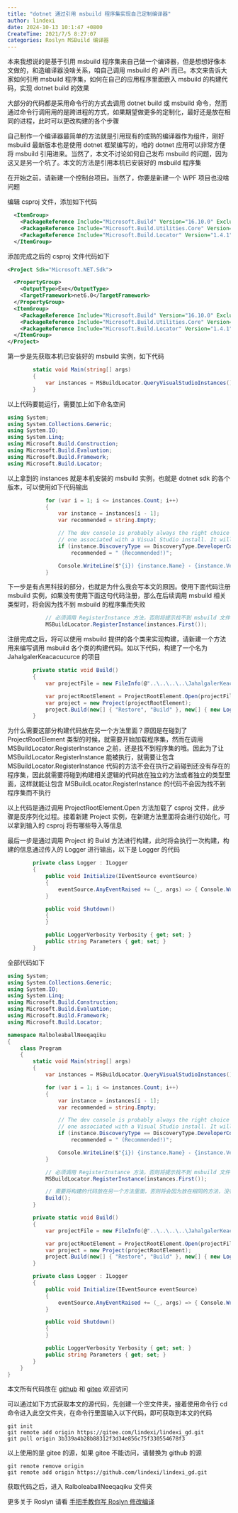 ```yaml
---
title: "dotnet 通过引用 msbuild 程序集实现自己定制编译器"
author: lindexi
date: 2024-10-13 10:1:47 +0800
CreateTime: 2021/7/5 8:27:07
categories: Roslyn MSBuild 编译器
---
```


本来我想说的是基于引用 msbuild 程序集来自己做一个编译器，但是想想好像本文做的，和造编译器没啥关系，咱自己调用 msbuild 的 API 而已。本文来告诉大家如何引用 msbuild 程序集，如何在自己的应用程序里面嵌入 msbuild 的构建代码，实现 dotnet build 的效果

<!--more-->


<!-- CreateTime:2021/7/5 8:27:07 -->

<!-- 发布 -->
<!-- 标签：Roslyn,MSBuild,编译器 -->


大部分的代码都是采用命令行的方式去调用 dotnet build 或 msbuild 命令，然而通过命令行调用用的是跨进程的方式，如果期望做更多的定制化，最好还是放在相同的进程，此时可以更改构建的各个步骤

自己制作一个编译器最简单的方法就是引用现有的成熟的编译器作为组件，刚好 msbuild 最新版本也是使用 dotnet 框架编写的，咱的 dotnet 应用可以非常方便将 msbuild 引用进来。当然了，本文不讨论如何自己发布 msbuild 的问题，因为这又是另一个坑了。本文的方法是引用本机已安装好的 msbuild 程序集

在开始之前，请新建一个控制台项目。当然了，你要是新建一个 WPF 项目也没啥问题

编辑 csproj 文件，添加如下代码

```xml
  <ItemGroup>
    <PackageReference Include="Microsoft.Build" Version="16.10.0" ExcludeAssets="runtime" />
    <PackageReference Include="Microsoft.Build.Utilities.Core" Version="16.10.0" ExcludeAssets="runtime" />
    <PackageReference Include="Microsoft.Build.Locator" Version="1.4.1" />
  </ItemGroup>
```

添加完成之后的 csproj 文件代码如下

```xml
<Project Sdk="Microsoft.NET.Sdk">

  <PropertyGroup>
    <OutputType>Exe</OutputType>
    <TargetFramework>net6.0</TargetFramework>
  </PropertyGroup>
  <ItemGroup>
    <PackageReference Include="Microsoft.Build" Version="16.10.0" ExcludeAssets="runtime" />
    <PackageReference Include="Microsoft.Build.Utilities.Core" Version="16.10.0" ExcludeAssets="runtime" />
    <PackageReference Include="Microsoft.Build.Locator" Version="1.4.1" />
  </ItemGroup>
</Project>
```

第一步是先获取本机已安装好的 msbuild 实例，如下代码

```csharp
        static void Main(string[] args)
        {
            var instances = MSBuildLocator.QueryVisualStudioInstances().ToList();
        }
```

以上代码要能运行，需要加上如下命名空间

```csharp
using System;
using System.Collections.Generic;
using System.IO;
using System.Linq;
using Microsoft.Build.Construction;
using Microsoft.Build.Evaluation;
using Microsoft.Build.Framework;
using Microsoft.Build.Locator;
```

以上拿到的 instances 就是本机安装的 msbuild 实例，也就是 dotnet sdk 的各个版本，可以使用如下代码输出

```csharp
            for (var i = 1; i <= instances.Count; i++)
            {
                var instance = instances[i - 1];
                var recommended = string.Empty;

                // The dev console is probably always the right choice because the user explicitly opened
                // one associated with a Visual Studio install. It will always be first in the list.
                if (instance.DiscoveryType == DiscoveryType.DeveloperConsole)
                    recommended = " (Recommended!)";

                Console.WriteLine($"{i}) {instance.Name} - {instance.Version}{recommended}");
            }
```

下一步是有点黑科技的部分，也就是为什么我会写本文的原因。使用下面代码注册 msbuild 实例，如果没有使用下面这句代码注册，那么在后续调用 msbuild 相关类型时，将会因为找不到 msbuild 的程序集而失败

```csharp
            // 必须调用 RegisterInstance 方法，否则将提示找不到 msbuild 文件
            MSBuildLocator.RegisterInstance(instances.First());
```

注册完成之后，将可以使用 msbuild 提供的各个类来实现构建，请新建一个方法用来编写调用 msbuild 各个类的构建代码。如以下代码，构建了一个名为 JahalgalerKeacacucurce 的项目

```csharp
        private static void Build()
        {
            var projectFile = new FileInfo(@"..\..\..\..\JahalgalerKeacacucurce\JahalgalerKeacacucurce.csproj");

            var projectRootElement = ProjectRootElement.Open(projectFile.FullName);
            var project = new Project(projectRootElement);
            project.Build(new[] { "Restore", "Build" }, new[] { new Logger() });
        }
```

为什么需要这部分构建代码放在另一个方法里面？原因是在碰到了 ProjectRootElement 类型的时候，就需要开始加载程序集，然而在调用 MSBuildLocator.RegisterInstance 之前，还是找不到程序集的哦。因此为了让 MSBuildLocator.RegisterInstance 能被执行，就需要让包含 MSBuildLocator.RegisterInstance 代码的方法不会在执行之前碰到还没有存在的程序集，因此就需要将碰到构建相关逻辑的代码放在独立的方法或者独立的类型里面，这样就能让包含 MSBuildLocator.RegisterInstance 的代码不会因为找不到程序集而不执行

以上代码是通过调用 ProjectRootElement.Open 方法加载了 csproj 文件，此步骤是反序列化过程。接着新建 Project 实例，在新建方法里面将会进行初始化，可以拿到输入的 csproj 将有哪些导入等信息

最后一步是通过调用 Project 的 Build 方法进行构建，此时将会执行一次构建，构建的信息通过传入的 Logger 进行输出，以下是 Logger 的代码

```csharp
        private class Logger : ILogger
        {
            public void Initialize(IEventSource eventSource)
            {
                eventSource.AnyEventRaised += (_, args) => { Console.WriteLine(args.Message); };
            }

            public void Shutdown()
            {
            }

            public LoggerVerbosity Verbosity { get; set; }
            public string Parameters { get; set; }
        }
```

全部代码如下

```csharp
using System;
using System.Collections.Generic;
using System.IO;
using System.Linq;
using Microsoft.Build.Construction;
using Microsoft.Build.Evaluation;
using Microsoft.Build.Framework;
using Microsoft.Build.Locator;

namespace RalboleaballNeeqaqiku
{
    class Program
    {
        static void Main(string[] args)
        {
            var instances = MSBuildLocator.QueryVisualStudioInstances().ToList();

            for (var i = 1; i <= instances.Count; i++)
            {
                var instance = instances[i - 1];
                var recommended = string.Empty;

                // The dev console is probably always the right choice because the user explicitly opened
                // one associated with a Visual Studio install. It will always be first in the list.
                if (instance.DiscoveryType == DiscoveryType.DeveloperConsole)
                    recommended = " (Recommended!)";

                Console.WriteLine($"{i}) {instance.Name} - {instance.Version}{recommended}");
            }

            // 必须调用 RegisterInstance 方法，否则将提示找不到 msbuild 文件
            MSBuildLocator.RegisterInstance(instances.First());

            // 需要将构建的代码放在另一个方法里面，否则将会因为放在相同的方法，没有加上程序集
            Build();
        }

        private static void Build()
        {
            var projectFile = new FileInfo(@"..\..\..\..\JahalgalerKeacacucurce\JahalgalerKeacacucurce.csproj");

            var projectRootElement = ProjectRootElement.Open(projectFile.FullName);
            var project = new Project(projectRootElement);
            project.Build(new[] { "Restore", "Build" }, new[] { new Logger() });
        }

        private class Logger : ILogger
        {
            public void Initialize(IEventSource eventSource)
            {
                eventSource.AnyEventRaised += (_, args) => { Console.WriteLine(args.Message); };
            }

            public void Shutdown()
            {
            }

            public LoggerVerbosity Verbosity { get; set; }
            public string Parameters { get; set; }
        }
    }
}
```

本文所有代码放在 [github](https://github.com/lindexi/lindexi_gd/tree/3b339a4b28b88312f3d34e856c75f330554678f3/RalboleaballNeeqaqiku) 和 [gitee](https://gitee.com/lindexi/lindexi_gd/tree/3b339a4b28b88312f3d34e856c75f330554678f3/RalboleaballNeeqaqiku) 欢迎访问

可以通过如下方式获取本文的源代码，先创建一个空文件夹，接着使用命令行 cd 命令进入此空文件夹，在命令行里面输入以下代码，即可获取到本文的代码

```
git init
git remote add origin https://gitee.com/lindexi/lindexi_gd.git
git pull origin 3b339a4b28b88312f3d34e856c75f330554678f3
```

以上使用的是 gitee 的源，如果 gitee 不能访问，请替换为 github 的源

```
git remote remove origin
git remote add origin https://github.com/lindexi/lindexi_gd.git
```

获取代码之后，进入 RalboleaballNeeqaqiku 文件夹

更多关于 Roslyn 请看 [手把手教你写 Roslyn 修改编译](https://blog.lindexi.com/post/roslyn.html )

